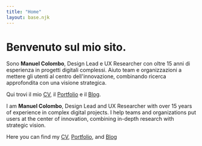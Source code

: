 ```yaml
--- 
title: "Home"
layout: base.njk
---
```

# Benvenuto sul mio sito. 

Sono **Manuel Colombo**, Design Lead e UX Researcher con oltre 15 anni di esperienza in progetti digitali complessi. Aiuto team e organizzazioni a mettere gli utenti al centro dell'innovazione, combinando ricerca approfondita con una visione strategica.

Qui trovi il mio [CV](/cv/), il [Portfolio](/portfolio/) e il [Blog](/blog/).


I am **Manuel Colombo**, Design Lead and UX Researcher with over 15 years of experience in complex digital projects. I help teams and organizations put users at the center of innovation, combining in-depth research with strategic vision.

Here you can find my [CV](/cv/), [Portfolio](/portfolio/), and [Blog](/blog/)